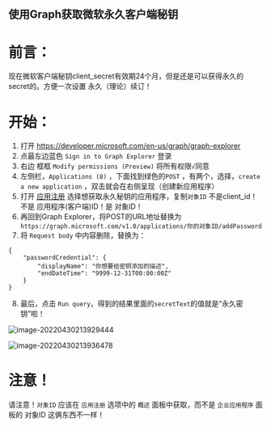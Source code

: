 ## 使用Graph获取微软永久客户端秘钥


# 前言：

现在微软客户端秘钥client_secret有效期24个月，但是还是可以获得永久的secret的。方便一次设置 永久（理论）续订！

# 开始：

1. 打开 https://developer.microsoft.com/en-us/graph/graph-explorer
2. 点最左边蓝色 `Sign in to Graph Explorer` 登录
3. 右边 框框 `Modify permissions (Preview)` 将所有权限`√`同意
4. 左侧栏，`Applications (8)` ，下面找到绿色的`POST` ，有两个，选择，`create a new application` ，双击就会在右侧呈现（创建新应用程序）
5. 打开 [应用注册](https://portal.azure.com/#blade/Microsoft_AAD_RegisteredApps/ApplicationsListBlade) 选择想获取永久秘钥的应用程序，复制`对象ID` 不是client_id！不是 应用程序(客户端)ID！是 对象ID！
6. 再回到Graph Explorer，将POST的URL地址替换为 `https://graph.microsoft.com/v1.0/applications/你的对象ID/addPassword` 
7. 将 `Request body` 中内容删除，替换为：

```
{
	"passwordCredential": {
		"displayName": "你想要给密钥添加的描述",
		"endDateTime": "9999-12-31T00:00:00Z"
	}
}
```
8. 最后，点击 `Run query`，得到的结果里面的`secretText`的值就是“永久密钥”啦！

![image-20220430213929444](https://cdn.hashnode.com/res/hashnode/image/upload/v1653444538304/gauQZwzUr.png)

![image-20220430213936478](https://cdn.hashnode.com/res/hashnode/image/upload/v1653444542547/1ISkOB6QA.png)

# 注意！

请注意！`对象ID` 应该在 `应用注册` 选项中的 `概述` 面板中获取，而不是 `企业应用程序` 面板的 对象ID 这俩东西不一样！

